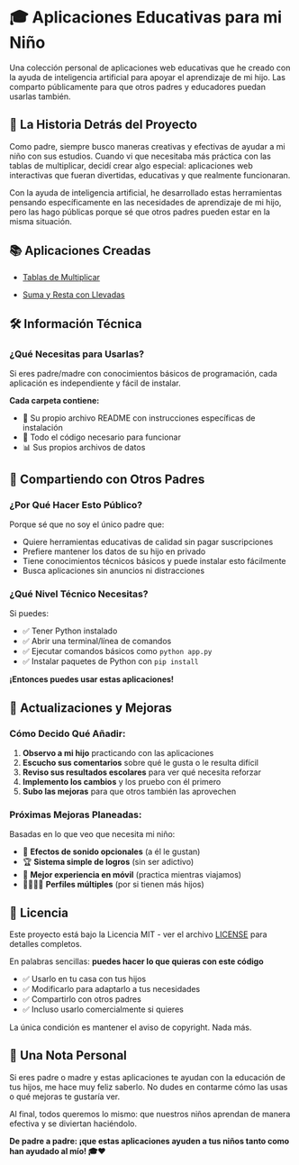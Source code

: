 # 🎓 Aplicaciones Educativas para mi Niño

Una colección personal de aplicaciones web educativas que he creado con la ayuda de inteligencia artificial para apoyar el aprendizaje de mi hijo. Las comparto públicamente para que otros padres y educadores puedan usarlas también.

## 💝 La Historia Detrás del Proyecto

Como padre, siempre busco maneras creativas y efectivas de ayudar a mi niño con sus estudios. Cuando vi que necesitaba más práctica con las tablas de multiplicar, decidí crear algo especial: aplicaciones web interactivas que fueran divertidas, educativas y que realmente funcionaran.

Con la ayuda de inteligencia artificial, he desarrollado estas herramientas pensando específicamente en las necesidades de aprendizaje de mi hijo, pero las hago públicas porque sé que otros padres pueden estar en la misma situación.

## 📚 Aplicaciones Creadas

- [Tablas de Multiplicar](./tablas_multiplicar)

- [Suma y Resta con Llevadas](./suma_resta_llevadas/)


## 🛠️ Información Técnica

### ¿Qué Necesitas para Usarlas?
Si eres padre/madre con conocimientos básicos de programación, cada aplicación es independiente y fácil de instalar.

**Cada carpeta contiene:**
- 📝 Su propio archivo README con instrucciones específicas de instalación
- 🔧 Todo el código necesario para funcionar
- 📊 Sus propios archivos de datos


## 🤝 Compartiendo con Otros Padres

### ¿Por Qué Hacer Esto Público?

Porque sé que no soy el único padre que:
- Quiere herramientas educativas de calidad sin pagar suscripciones
- Prefiere mantener los datos de su hijo en privado
- Tiene conocimientos técnicos básicos y puede instalar esto fácilmente
- Busca aplicaciones sin anuncios ni distracciones

### ¿Qué Nivel Técnico Necesitas?

Si puedes:
- ✅ Tener Python instalado
- ✅ Abrir una terminal/línea de comandos
- ✅ Ejecutar comandos básicos como `python app.py`
- ✅ Instalar paquetes de Python con `pip install`

**¡Entonces puedes usar estas aplicaciones!**

## 🔄 Actualizaciones y Mejoras

### Cómo Decido Qué Añadir:

1. **Observo a mi hijo** practicando con las aplicaciones
2. **Escucho sus comentarios** sobre qué le gusta o le resulta difícil
3. **Reviso sus resultados escolares** para ver qué necesita reforzar
4. **Implemento los cambios** y los pruebo con él primero
5. **Subo las mejoras** para que otros también las aprovechen

### Próximas Mejoras Planeadas:

Basadas en lo que veo que necesita mi niño:
- 🎵 **Efectos de sonido opcionales** (a él le gustan)
- 🏆 **Sistema simple de logros** (sin ser adictivo)
- 📱 **Mejor experiencia en móvil** (practica mientras viajamos)
- 👨‍👩‍👧‍👦 **Perfiles múltiples** (por si tienen más hijos)

## 📜 Licencia

Este proyecto está bajo la Licencia MIT - ver el archivo [LICENSE](LICENSE) para detalles completos.

En palabras sencillas: **puedes hacer lo que quieras con este código**
- ✅ Usarlo en tu casa con tus hijos
- ✅ Modificarlo para adaptarlo a tus necesidades
- ✅ Compartirlo con otros padres
- ✅ Incluso usarlo comercialmente si quieres

La única condición es mantener el aviso de copyright. Nada más.

## 💌 Una Nota Personal

Si eres padre o madre y estas aplicaciones te ayudan con la educación de tus hijos, me hace muy feliz saberlo. No dudes en contarme cómo las usas o qué mejoras te gustaría ver.

Al final, todos queremos lo mismo: que nuestros niños aprendan de manera efectiva y se diviertan haciéndolo.

**De padre a padre: ¡que estas aplicaciones ayuden a tus niños tanto como han ayudado al mío! 🎓❤️**